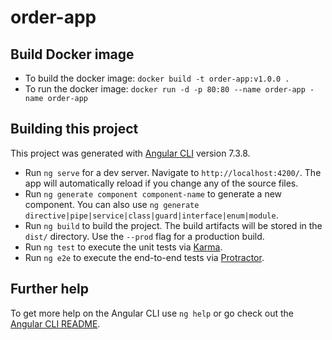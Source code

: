 # order-app

## Build Docker image

* To build the docker image: `docker build -t order-app:v1.0.0 .`
* To run the docker image: `docker run -d -p 80:80 --name order-app -name order-app`

## Building this project

This project was generated with [Angular CLI](https://github.com/angular/angular-cli) version 7.3.8.

* Run `ng serve` for a dev server. Navigate to `http://localhost:4200/`. The app will automatically reload if you change any of the source files.
* Run `ng generate component component-name` to generate a new component. You can also use `ng generate directive|pipe|service|class|guard|interface|enum|module`.
* Run `ng build` to build the project. The build artifacts will be stored in the `dist/` directory. Use the `--prod` flag for a production build.
* Run `ng test` to execute the unit tests via [Karma](https://karma-runner.github.io).
* Run `ng e2e` to execute the end-to-end tests via [Protractor](http://www.protractortest.org/).

## Further help

To get more help on the Angular CLI use `ng help` or go check out the [Angular CLI README](https://github.com/angular/angular-cli/blob/master/README.md).
